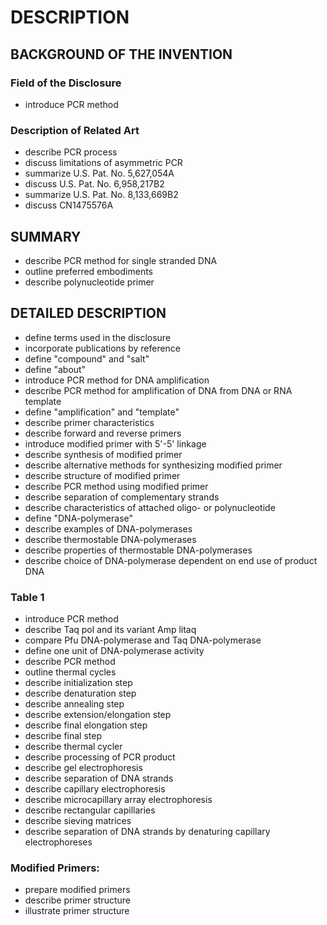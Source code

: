 # DESCRIPTION

## BACKGROUND OF THE INVENTION

### Field of the Disclosure

- introduce PCR method

### Description of Related Art

- describe PCR process
- discuss limitations of asymmetric PCR
- summarize U.S. Pat. No. 5,627,054A
- discuss U.S. Pat. No. 6,958,217B2
- summarize U.S. Pat. No. 8,133,669B2
- discuss CN1475576A

## SUMMARY

- describe PCR method for single stranded DNA
- outline preferred embodiments
- describe polynucleotide primer

## DETAILED DESCRIPTION

- define terms used in the disclosure
- incorporate publications by reference
- define "compound" and "salt"
- define "about"
- introduce PCR method for DNA amplification
- describe PCR method for amplification of DNA from DNA or RNA template
- define "amplification" and "template"
- describe primer characteristics
- describe forward and reverse primers
- introduce modified primer with 5'-5' linkage
- describe synthesis of modified primer
- describe alternative methods for synthesizing modified primer
- describe structure of modified primer
- describe PCR method using modified primer
- describe separation of complementary strands
- describe characteristics of attached oligo- or polynucleotide
- define "DNA-polymerase"
- describe examples of DNA-polymerases
- describe thermostable DNA-polymerases
- describe properties of thermostable DNA-polymerases
- describe choice of DNA-polymerase dependent on end use of product DNA

### Table 1

- introduce PCR method
- describe Taq pol and its variant Amp litaq
- compare Pfu DNA-polymerase and Taq DNA-polymerase
- define one unit of DNA-polymerase activity
- describe PCR method
- outline thermal cycles
- describe initialization step
- describe denaturation step
- describe annealing step
- describe extension/elongation step
- describe final elongation step
- describe final step
- describe thermal cycler
- describe processing of PCR product
- describe gel electrophoresis
- describe separation of DNA strands
- describe capillary electrophoresis
- describe microcapillary array electrophoresis
- describe rectangular capillaries
- describe sieving matrices
- describe separation of DNA strands by denaturing capillary electrophoreses

### Modified Primers:

- prepare modified primers
- describe primer structure
- illustrate primer structure

